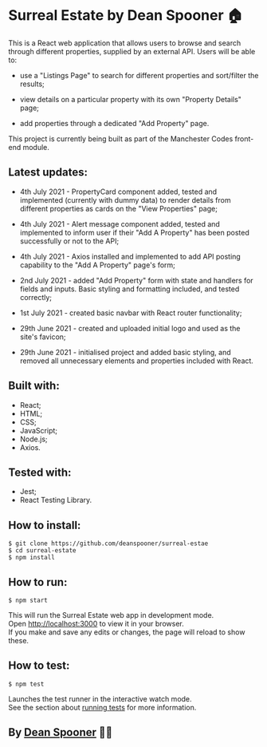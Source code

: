 # Surreal Estate by Dean Spooner 🏠

This is a React web application that allows users to browse and search through different properties, supplied by an external API. Users will be able to:

- use a "Listings Page" to search for different properties and sort/filter the results;

- view details on a particular property with its own "Property Details" page;

- add properties through a dedicated "Add Property" page.

This project is currently being built as part of the Manchester Codes front-end module.

## Latest updates:

- 4th July 2021 - PropertyCard component added, tested and implemented (currently with dummy data) to render details from different properties as cards on the "View Properties" page;

- 4th July 2021 - Alert message component added, tested and implemented to inform user if their "Add A Property" has been posted successfully or not to the API;

- 4th July 2021 - Axios installed and implemented to add API posting capability to the "Add A Property" page's form;

- 2nd July 2021 - added "Add Property" form with state and handlers for fields and inputs. Basic styling and formatting included, and tested correctly;

- 1st July 2021 - created basic navbar with React router functionality;

- 29th June 2021 - created and uploaded initial logo and used as the site's favicon;

- 29th June 2021 - initialised project and added basic styling, and removed all unnecessary elements and properties included with React.

## Built with:

- React;
- HTML;
- CSS;
- JavaScript;
- Node.js;
- Axios.

## Tested with:

- Jest;
- React Testing Library.

## How to install:

    $ git clone https://github.com/deanspooner/surreal-estae
    $ cd surreal-estate
    $ npm install

## How to run:

    $ npm start

This will run the Surreal Estate web app in development mode.\
Open [http://localhost:3000](http://localhost:3000) to view it in your browser.\
If you make and save any edits or changes, the page will reload to show these.

## How to test:

    $ npm test

Launches the test runner in the interactive watch mode.\
See the section about [running tests](https://facebook.github.io/create-react-app/docs/running-tests) for more information.

## By [Dean Spooner](https://github.com/DeanSpooner) 👷‍♂️
